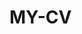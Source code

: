  # MY-CV  
 
       
        
           
                 
          
          
             
          
       
     
   
    
 
  
